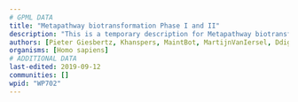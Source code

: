 ```yaml
---
# GPML DATA
title: "Metapathway biotransformation Phase I and II"
description: "This is a temporary description for Metapathway biotransformation Phase I and II"
authors: [Pieter Giesbertz, Khanspers, MaintBot, MartijnVanIersel, Ddigles, DeSl, Fehrhart, AlexanderPico, Egonw]
organisms: [Homo sapiens]
# ADDITIONAL DATA
last-edited: 2019-09-12
communities: []
wpid: "WP702"
---
```

